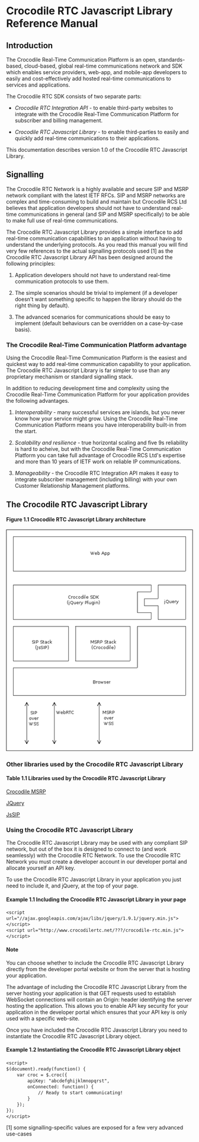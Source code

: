 # Crocodile RTC Javascript Library Reference Manual #

## Introduction ##

The Crocodile Real-Time Communication Platform is an open, standards-based, cloud-based, global real-time communications network and SDK which enables service providers, web-app, and mobile-app developers to easily and cost-effectively add hosted real-time communications to services and applications.

The Crocodile RTC SDK consists of two separate parts:

*   _Crocodile_ _RTC_ _Integration_ _API_ - to enable third-party websites to integrate with the Crocodile Real-Time Communication Platform for subscriber and billing management.

*   _Crocodile_ _RTC_ _Javascript_ _Library_ - to enable third-parties to easily and quickly add real-time communications to their applications.

This documentation describes version 1.0 of the Crocodile RTC Javascript Library.

## Signalling ##

The Crocodile RTC Network is a highly available and secure SIP and MSRP network compliant with the latest IETF RFCs. SIP and MSRP networks are complex and time-consuming to build and maintain but Crocodile RCS Ltd believes that application developers should not have to understand real-time communications in general (and SIP and MSRP specifically) to be able to make full use of real-time communications.

The Crocodile RTC Javascript Library provides a simple interface to add real-time communication capabilities to an application without having to understand the underlying protocols. As you read this manual you will find very few references to the actual signalling protocols used [1] as the Crocodile RTC Javascript Library API has been designed around the following principles:

1.   Application developers should not have to understand real-time communication protocols to use them.

2.   The simple scenarios should be trivial to implement (if a developer doesn't want something specific to happen the library should do the right thing by default).

3.   The advanced scenarios for communications should be easy to implement (default behaviours can be overridden on a case-by-case basis).

### The Crocodile Real-Time Communication Platform advantage ###

Using the Crocodile Real-Time Communication Platform is the easiest and quickest way to add real-time communication capability to your application. The Crocodile RTC Javascript Library is far simpler to use than any proprietary mechanism or standard signalling stack.

In addition to reducing development time and complexity using the Crocodile Real-Time Communication Platform for your application provides the following advantages.

1.   _Interoperability_ - many successful services are islands, but you never know how your service might grow. Using the Crocodile Real-Time Communication Platform means you have interoperability built-in from the start.

2.   _Scalability_ _and_ _resilience_ - true horizontal scaling and five 9s reliability is hard to acheive, but with the Crocodile Real-Time Communication Platform you can take full advantage of Crocodile RCS Ltd's expertise and more than 10 years of IETF work on reliable IP communications.

3.   _Manageability_ - the Crocodile RTC Integration API makes it easy to integrate subscriber management (including billing) with your own Customer Relationship Management platforms.

## The Crocodile RTC Javascript Library ##

#### Figure 1.1 Crocodile RTC Javascript Library architecture ####
![architecture](resources/architecture.png)

### Other libraries used by the Crocodile RTC Javascript Library ###

#### Table 1.1 Libraries used by the Crocodile RTC Javascript Library ####

[Crocodile MSRP](https://code.google.com/p/crocodile-msrp/)

[JQuery](http://jquery.com/)

[JsSIP](http://www.jssip.net/)

### Using the Crocodile RTC Javascript Library ###

The Crocodile RTC Javascript Library may be used with any compliant SIP network, but out of the box it is designed to connect to (and work seamlessly) with the Crocodile RTC Network. To use the Crocodile RTC Network you must create a developer account in our developer portal and allocate yourself an API key.
 
To use the Crocodile RTC Javascript Library in your application you just need to include it, and jQuery, at the top of your page.

#### Example 1.1 Including the Crocodile RTC Javascript Library in your page ####

	<script url="//ajax.googleapis.com/ajax/libs/jquery/1.9.1/jquery.min.js"></script>
	<script url="http://www.crocodilertc.net/???/crocodile-rtc.min.js"></script>

#### Note ####

You can choose whether to include the Crocodile RTC Javascript Library directly from the developer portal website or from the server that is hosting your application.

The advantage of including the Crocodile RTC Javascript Library from the server hosting your application is that GET requests used to establish WebSocket connections will contain an Origin: header identifying the server hosting the application. This allows you to enable API key security for your application in the developer portal which ensures that your API key is only used with a specific web-site.

Once you have included the Crocodile RTC Javascript Library you need to instantiate the Crocodile RTC Javascript Library object.

#### Example 1.2 Instantiating the Crocodile RTC Javascript Library object ####

	<script>
	$(document).ready(function() {
		var croc = $.croc({
			apiKey: "abcdefghijklmnopqrst",
			onConnected: function() {
				// Ready to start communicating!
			}
		});
	});
	</script>

[1] some signalling-specific values are exposed for a few very advanced use-cases